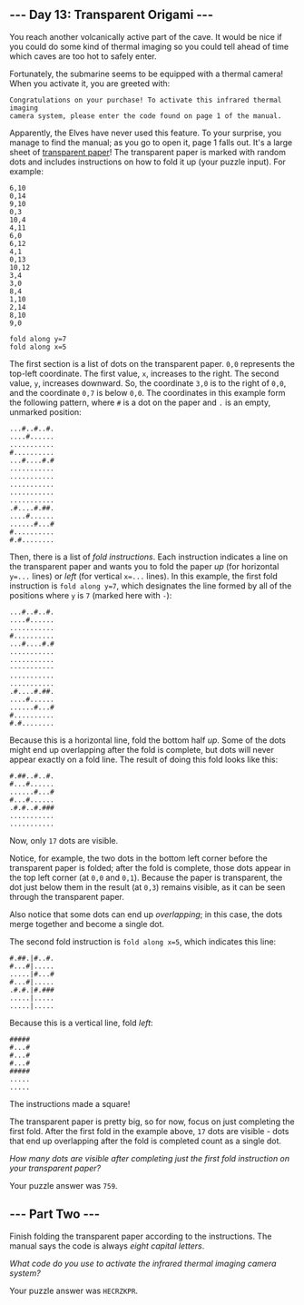 ## \--- Day 13: Transparent Origami ---

You reach another volcanically active part of the cave. It would be nice
if you could do some kind of thermal imaging so you could tell ahead of
time which caves are too hot to safely enter.

Fortunately, the submarine seems to be equipped with a thermal camera\!
When you activate it, you are greeted with:

    Congratulations on your purchase! To activate this infrared thermal imaging
    camera system, please enter the code found on page 1 of the manual.

Apparently, the Elves have never used this feature. To your surprise,
you manage to find the manual; as you go to open it, page 1 falls out.
It's a large sheet of [transparent
paper](https://en.wikipedia.org/wiki/Transparency_\(projection\))\! The
transparent paper is marked with random dots and includes instructions
on how to fold it up (your puzzle input). For example:

    6,10
    0,14
    9,10
    0,3
    10,4
    4,11
    6,0
    6,12
    4,1
    0,13
    10,12
    3,4
    3,0
    8,4
    1,10
    2,14
    8,10
    9,0
    
    fold along y=7
    fold along x=5

The first section is a list of dots on the transparent paper. `0,0`
represents the top-left coordinate. The first value, `x`, increases to
the right. The second value, `y`, increases downward. So, the coordinate
`3,0` is to the right of `0,0`, and the coordinate `0,7` is below `0,0`.
The coordinates in this example form the following pattern, where `#` is
a dot on the paper and `.` is an empty, unmarked position:

    ...#..#..#.
    ....#......
    ...........
    #..........
    ...#....#.#
    ...........
    ...........
    ...........
    ...........
    ...........
    .#....#.##.
    ....#......
    ......#...#
    #..........
    #.#........

Then, there is a list of *fold instructions*. Each instruction indicates
a line on the transparent paper and wants you to fold the paper *up*
(for horizontal `y=...` lines) or *left* (for vertical `x=...` lines).
In this example, the first fold instruction is `fold along y=7`, which
designates the line formed by all of the positions where `y` is `7`
(marked here with `-`):

    ...#..#..#.
    ....#......
    ...........
    #..........
    ...#....#.#
    ...........
    ...........
    -----------
    ...........
    ...........
    .#....#.##.
    ....#......
    ......#...#
    #..........
    #.#........

Because this is a horizontal line, fold the bottom half *up*. Some of
the dots might end up overlapping after the fold is complete, but dots
will never appear exactly on a fold line. The result of doing this fold
looks like this:

    #.##..#..#.
    #...#......
    ......#...#
    #...#......
    .#.#..#.###
    ...........
    ...........

Now, only `17` dots are visible.

Notice, for example, the two dots in the bottom left corner before the
transparent paper is folded; after the fold is complete, those dots
appear in the top left corner (at `0,0` and `0,1`). Because the paper is
transparent, the dot just below them in the result (at `0,3`) remains
visible, as it can be seen through the transparent paper.

Also notice that some dots can end up *overlapping*; in this case, the
dots merge together and become a single dot.

The second fold instruction is `fold along x=5`, which indicates this
line:

    #.##.|#..#.
    #...#|.....
    .....|#...#
    #...#|.....
    .#.#.|#.###
    .....|.....
    .....|.....

Because this is a vertical line, fold *left*:

    #####
    #...#
    #...#
    #...#
    #####
    .....
    .....

The instructions made a square\!

The transparent paper is pretty big, so for now, focus on just
completing the first fold. After the first fold in the example above,
`17` dots are visible - dots that end up overlapping after the fold is
completed count as a single dot.

*How many dots are visible after completing just the first fold
instruction on your transparent paper?*

Your puzzle answer was `759`.

## \--- Part Two ---

<span title="How can you fold it that many times? You tell me, I&#39;m not the one folding it.">Finish
folding</span> the transparent paper according to the instructions. The
manual says the code is always *eight capital letters*.

*What code do you use to activate the infrared thermal imaging camera
system?*

Your puzzle answer was `HECRZKPR`.


